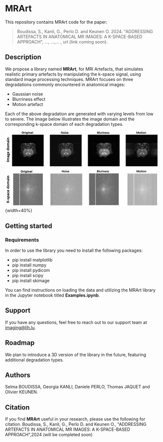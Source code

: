 # MRArt

This repository contains MRArt code for the paper: 
> Boudissa, S., Kanli, G., Perlo D. and Keunen O. 2024.
> "ADDRESSING ARTEFACTS IN ANATOMICAL MR IMAGES: A K-SPACE-BASED APPROACH",  ..., ...,... , url (link coming soon).


## Description
We propose a library named **MRArt**, for MRI Artefacts, that simulates realistic primary artefacts by manipulating the k-space signal, using standard image processing techniques.
MRArt focuses on three degradations commonly encountered in anatomical images:
- Gaussian noise
- Blurriness effect
- Motion artefact

Each of the above degradation are generated with varying levels from low to severe.
The image below illustrates the image domain and the corresponding k-space domain of each degradation types.

![Alt text](image/img_kspace_ind10_level3.png){width=40%}

## Getting started
### Requirements

In order to use the library you need to install the following packages:
- pip install matplotlib
- pip install numpy
- pip install pydicom
- pip install scipy
- pip install skimage


You can find instructions on loading the data and utilizing the MRArt library in the Jupyter notebook titled **Examples.ipynb**.

## Support
If you have any questions, feel free to reach out to our support team at imaging@lih.lu.

## Roadmap
We plan to introduce a 3D version of the library in the future, featuring additional degradation types.

## Authors
Selma BOUDISSA, Georgia KANLI, Daniele PERLO, Thomas JAQUET and Olivier KEUNEN.


## Citation 
If you find **MRArt** useful in your research, please use the following for citation.
Boudissa, S., Kanli, G., Perlo D. and Keunen O., "ADDRESSING ARTEFACTS IN ANATOMICAL MR IMAGES: A K-SPACE-BASED APPROACH",2024 (will be completed soon)

